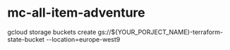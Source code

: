 # mc-all-item-adventure

gcloud storage buckets create gs://${YOUR_PORJECT_NAME}-terraform-state-bucket --location=europe-west9
